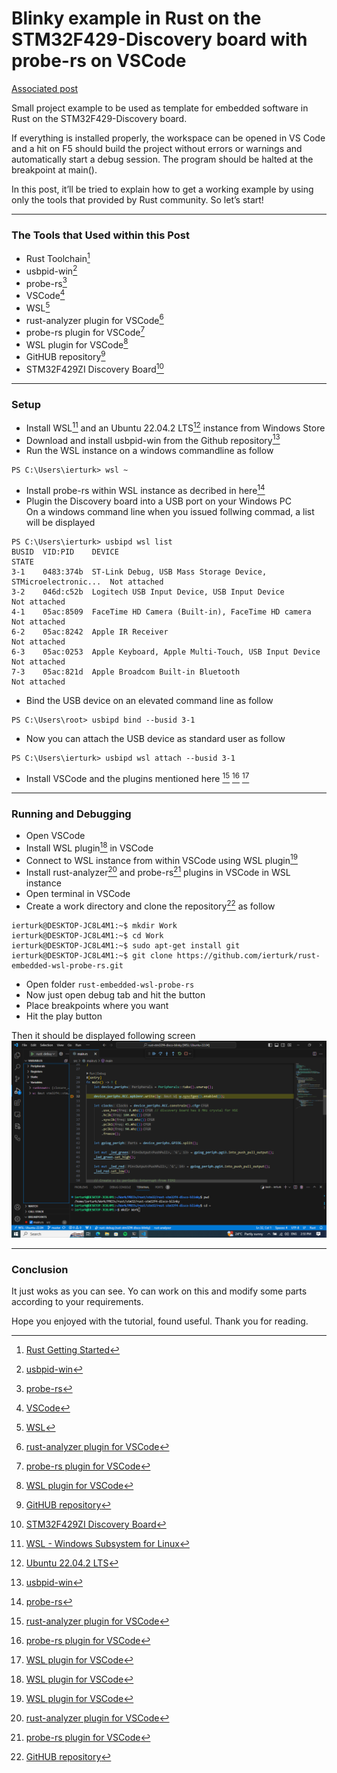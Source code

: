 # Blinky example in Rust on the STM32F429-Discovery board with probe-rs on VSCode

[Associated post](https://erturk.me/projects/working-with-rust-embedded-on-wsl/)

Small project example to be used as template for embedded software in Rust on the STM32F429-Discovery board.

If everything is installed properly, the workspace can be opened in VS Code and a hit on F5 should build the project without errors or warnings and automatically start a debug session. The program should be halted at the breakpoint at main().

In this post, it’ll be tried to explain how to get a working example by using only the tools that provided by Rust community. So let’s start!
___
### The Tools that Used within this Post
- Rust Toolchain[^1]
- usbpid-win[^2]
- probe-rs[^3]
- VSCode[^4]
- WSL[^5]
- rust-analyzer plugin for VSCode[^6]
- probe-rs plugin for VSCode[^7]
- WSL plugin for VSCode[^8]
- GitHUB repository[^9]
- STM32F429ZI Discovery Board[^10]

___
### Setup
- Install WSL[^11] and an Ubuntu 22.04.2 LTS[^12] instance from Windows Store
- Download and install usbpid-win from the Github repository[^2]
- Run the WSL instance on a windows commandline as follow
```
PS C:\Users\ierturk> wsl ~
```
- Install probe-rs within WSL instance as decribed in here[^3]
- Plugin the Discovery board into a USB port on your Windows PC   
On a windows command line when you issued follwing commad,  a list will be displayed
```
PS C:\Users\ierturk> usbipd wsl list
BUSID  VID:PID    DEVICE                                                        STATE
3-1    0483:374b  ST-Link Debug, USB Mass Storage Device, STMicroelectronic...  Not attached
3-2    046d:c52b  Logitech USB Input Device, USB Input Device                   Not attached
4-1    05ac:8509  FaceTime HD Camera (Built-in), FaceTime HD camera             Not attached
6-2    05ac:8242  Apple IR Receiver                                             Not attached
6-3    05ac:0253  Apple Keyboard, Apple Multi-Touch, USB Input Device           Not attached
7-3    05ac:821d  Apple Broadcom Built-in Bluetooth                             Not attached
```
- Bind the USB device on an elevated command line as follow   
```
PS C:\Users\root> usbipd bind --busid 3-1
```
- Now you can attach the USB device as standard user as follow   
```
PS C:\Users\ierturk> usbipd wsl attach --busid 3-1
```
- Install VSCode and the plugins mentioned here [^6] [^7] [^8]

___
### Running and Debugging
- Open VSCode
- Install WSL plugin[^8] in VSCode
- Connect to WSL instance from within VSCode using WSL plugin[^8]
- Install rust-analyzer[^6] and probe-rs[^7] plugins in VSCode in WSL instance
- Open terminal in VSCode
- Create a work directory and clone the repository[^9] as follow
```
ierturk@DESKTOP-JC8L4M1:~$ mkdir Work
ierturk@DESKTOP-JC8L4M1:~$ cd Work
ierturk@DESKTOP-JC8L4M1:~$ sudo apt-get install git
ierturk@DESKTOP-JC8L4M1:~$ git clone https://github.com/ierturk/rust-embedded-wsl-probe-rs.git
```
- Open folder `rust-embedded-wsl-probe-rs`
- Now just open debug tab and hit the button
- Place breakpoints where you want
- Hit the play button

Then it should be displayed following screen
![VSCode DEbug Screen](docs/images/vscode-debug-wsl.png)
___
### Conclusion
It just woks as you can see. Yo can work on this and modify some parts according to your requirements.

Hope you enjoyed with the tutorial, found useful.
Thank you for reading.

[^1]: [Rust Getting Started](https://www.rust-lang.org/learn/get-started)

[^2]: [usbpid-win](https://github.com/dorssel/usbipd-win)

[^3]: [probe-rs](https://probe.rs/docs/getting-started/installation/)

[^4]: [VSCode](https://code.visualstudio.com/)

[^5]: [WSL](https://learn.microsoft.com/en-us/windows/wsl/install)

[^6]: [rust-analyzer plugin for VSCode](https://marketplace.visualstudio.com/items?itemName=rust-lang.rust-analyzer)

[^7]: [probe-rs plugin for VSCode](https://marketplace.visualstudio.com/items?itemName=probe-rs.probe-rs-debugger)

[^8]: [WSL plugin for VSCode](https://marketplace.visualstudio.com/items?itemName=ms-vscode-remote.remote-wsl)

[^9]: [GitHUB repository](https://github.com/ierturk/rust-embedded-wsl-probe-rs)

[^10]: [STM32F429ZI Discovery Board](https://www.st.com/en/evaluation-tools/32f429idiscovery.html)

[^11]: [WSL - Windows Subsystem for Linux](https://apps.microsoft.com/detail/windows-subsystem-for-linux/9P9TQF7MRM4R?hl=en-gb&gl=US)

[^12]: [Ubuntu 22.04.2 LTS](https://apps.microsoft.com/detail/9PN20MSR04DW?hl=en-gb&gl=US)
